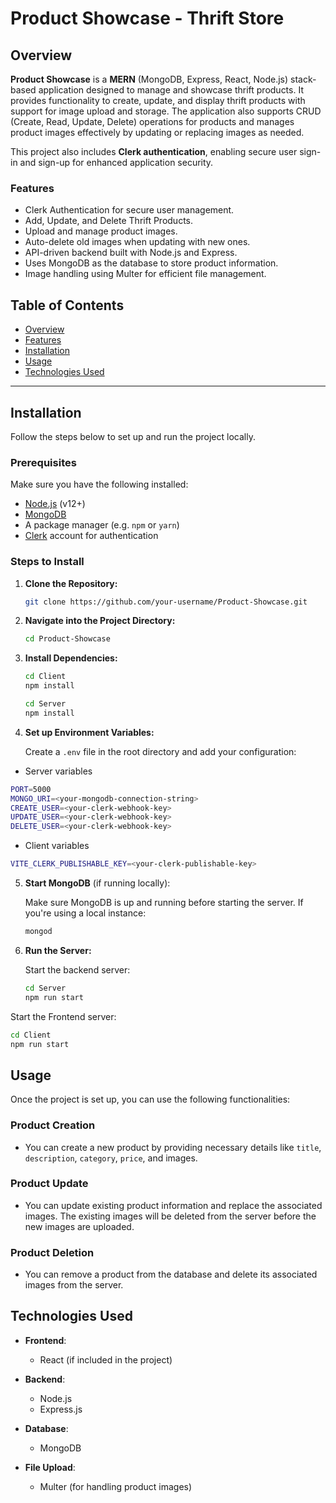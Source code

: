 # **Product Showcase - Thrift Store**

## **Overview**

**Product Showcase** is a **MERN** (MongoDB, Express, React, Node.js) stack-based application designed to manage and showcase thrift products. It provides functionality to create, update, and display thrift products with support for image upload and storage. The application also supports CRUD (Create, Read, Update, Delete) operations for products and manages product images effectively by updating or replacing images as needed.

This project also includes **Clerk authentication**, enabling secure user sign-in and sign-up for enhanced application security.

### **Features**

- Clerk Authentication for secure user management.
- Add, Update, and Delete Thrift Products.
- Upload and manage product images.
- Auto-delete old images when updating with new ones.
- API-driven backend built with Node.js and Express.
- Uses MongoDB as the database to store product information.
- Image handling using Multer for efficient file management.
  
## **Table of Contents**

- [Overview](#overview)
- [Features](#features)
- [Installation](#installation)
- [Usage](#usage)
- [Technologies Used](#technologies-used)

---

## **Installation**

Follow the steps below to set up and run the project locally.

### **Prerequisites**

Make sure you have the following installed:

- [Node.js](https://nodejs.org/en/) (v12+)
- [MongoDB](https://www.mongodb.com/)
- A package manager (e.g. `npm` or `yarn`)
- [Clerk](https://clerk.dev) account for authentication

### **Steps to Install**

1. **Clone the Repository:**

   ```bash
   git clone https://github.com/your-username/Product-Showcase.git
   ```

2. **Navigate into the Project Directory:**

   ```bash
   cd Product-Showcase
   ```

3. **Install Dependencies:**

   ```bash
   cd Client
   npm install
   ```

   ```bash
   cd Server
   npm install
   ```
   
4. **Set up Environment Variables:**

   Create a `.env` file in the root directory and add your configuration:
  - Server variables

   ```bash
   PORT=5000
   MONGO_URI=<your-mongodb-connection-string>
   CREATE_USER=<your-clerk-webhook-key>
   UPDATE_USER=<your-clerk-webhook-key>
   DELETE_USER=<your-clerk-webhook-key>
   ```
  - Client variables

  ```bash
VITE_CLERK_PUBLISHABLE_KEY=<your-clerk-publishable-key>
  ``` 


5. **Start MongoDB** (if running locally):

   Make sure MongoDB is up and running before starting the server. If you're using a local instance:

   ```bash
   mongod
   ```

6. **Run the Server:**

   Start the backend server:

   ```bash
   cd Server
   npm run start
   ```

  Start the Frontend server:

   ```bash
   cd Client
   npm run start
   ```

## **Usage**

Once the project is set up, you can use the following functionalities:

### **Product Creation**

- You can create a new product by providing necessary details like `title`, `description`, `category`, `price`, and images.

### **Product Update**

- You can update existing product information and replace the associated images. The existing images will be deleted from the server before the new images are uploaded.

### **Product Deletion**

- You can remove a product from the database and delete its associated images from the server.


## **Technologies Used**

- **Frontend**:
  - React (if included in the project)

- **Backend**:
  - Node.js
  - Express.js

- **Database**:
  - MongoDB

- **File Upload**:
  - Multer (for handling product images)
